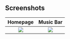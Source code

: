 ## Screenshots

Homepage             |  Music Bar
:-------------------------:|:-------------------------:
![](https://github.com/NewCyberGypsy/flutter_music_player/blob/master/screenshots/1.png)  |  ![](https://github.com/NewCyberGypsy/flutter_music_player/blob/master/screenshots/2.png)

